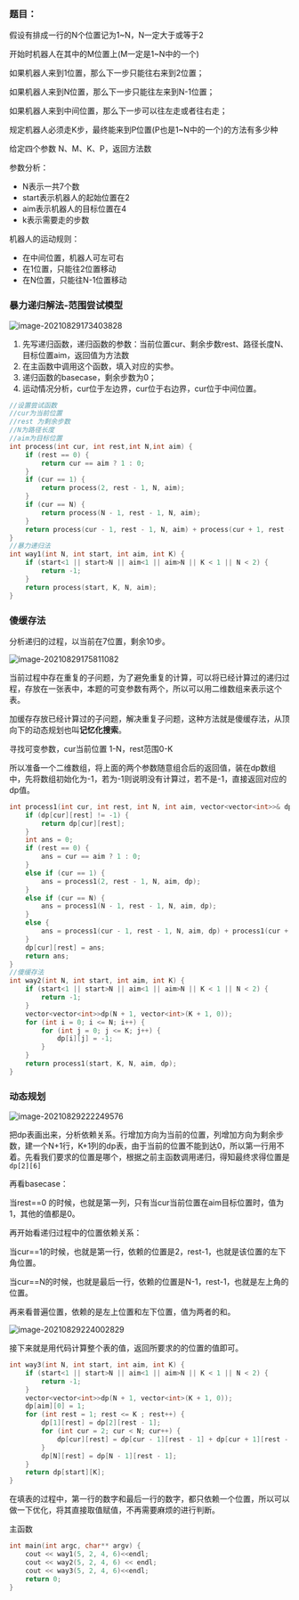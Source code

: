### 题目：
假设有排成一行的N个位置记为1~N，N一定大于或等于2

开始时机器人在其中的M位置上(M一定是1~N中的一个)

如果机器人来到1位置，那么下一步只能往右来到2位置；

如果机器人来到N位置，那么下一步只能往左来到N-1位置；

如果机器人来到中间位置，那么下一步可以往左走或者往右走；

规定机器人必须走K步，最终能来到P位置(P也是1~N中的一个)的方法有多少种

给定四个参数 N、M、K、P，返回方法数

参数分析：

* N表示一共7个数
* start表示机器人的起始位置在2
* aim表示机器人的目标位置在4
* k表示需要走的步数

机器人的运动规则：

* 在中间位置，机器人可左可右
* 在1位置，只能往2位置移动
* 在N位置，只能往N-1位置移动



### 暴力递归解法-范围尝试模型

![image-20210829173403828](H:\wangchen\Documents\LeetCode\动态规划\Untitled.assets\image-20210829173403828.png)



1. 先写递归函数，递归函数的参数：当前位置cur、剩余步数rest、路径长度N、目标位置aim，返回值为方法数
2. 在主函数中调用这个函数，填入对应的实参。
3. 递归函数的basecase，剩余步数为0；
4. 运动情况分析，cur位于左边界，cur位于右边界，cur位于中间位置。



```cpp
//设置尝试函数
//cur为当前位置
//rest 为剩余步数
//N为路径长度
//aim为目标位置
int process(int cur, int rest,int N,int aim) {
	if (rest == 0) {
		return cur == aim ? 1 : 0;
	}
	if (cur == 1) {
		return process(2, rest - 1, N, aim);
	}
	if (cur == N) {
		return process(N - 1, rest - 1, N, aim);
	}
	return process(cur - 1, rest - 1, N, aim) + process(cur + 1, rest - 1, N, aim);
}
//暴力递归法
int way1(int N, int start, int aim, int K) {
	if (start<1 || start>N || aim<1 || aim>N || K < 1 || N < 2) {
		return -1;
	}
	return process(start, K, N, aim);
}
```



### 傻缓存法

分析递归的过程，以当前在7位置，剩余10步。

![image-20210829175811082](H:\wangchen\Documents\LeetCode\动态规划\Untitled.assets\image-20210829175811082.png)

当前过程中存在重复的子问题，为了避免重复的计算，可以将已经计算过的递归过程，存放在一张表中，本题的可变参数有两个，所以可以用二维数组来表示这个表。

加缓存存放已经计算过的子问题，解决重复子问题，这种方法就是傻缓存法，从顶向下的动态规划也叫**记忆化搜索**。

寻找可变参数，cur当前位置 1-N，rest范围0-K

所以准备一个二维数组，将上面的两个参数随意组合后的返回值，装在dp数组中，先将数组初始化为-1，若为-1则说明没有计算过，若不是-1，直接返回对应的dp值。

```cpp
int process1(int cur, int rest, int N, int aim, vector<vector<int>>& dp) {
	if (dp[cur][rest] != -1) {
		return dp[cur][rest];
	}
	int ans = 0;
	if (rest == 0) {
		ans = cur == aim ? 1 : 0;
	}
	else if (cur == 1) {
		ans = process1(2, rest - 1, N, aim, dp);
	}
	else if (cur == N) {
		ans = process1(N - 1, rest - 1, N, aim, dp);
	}
	else {
		ans = process1(cur - 1, rest - 1, N, aim, dp) + process1(cur + 1, rest - 1, N, aim, dp);
	}
	dp[cur][rest] = ans;
	return ans;
}
//傻缓存法
int way2(int N, int start, int aim, int K) {
	if (start<1 || start>N || aim<1 || aim>N || K < 1 || N < 2) {
		return -1;
	}
	vector<vector<int>>dp(N + 1, vector<int>(K + 1, 0));
	for (int i = 0; i <= N; i++) {
		for (int j = 0; j <= K; j++) {
			dp[i][j] = -1;
		}
	}
	return process1(start, K, N, aim, dp);
}
```

### 动态规划

![image-20210829222249576](H:\wangchen\Documents\LeetCode\动态规划\Untitled.assets\image-20210829222249576.png)

把dp表画出来，分析依赖关系。行增加方向为当前的位置，列增加方向为剩余步数，建一个N+1行，K+1列的dp表，由于当前的位置不能到达0，所以第一行用不着。先看我们要求的位置是哪个，根据之前主函数调用递归，得知最终求得位置是`dp[2][6]`

再看basecase：

当rest==0 的时候，也就是第一列，只有当cur当前位置在aim目标位置时，值为1，其他的值都是0。

再开始看递归过程中的位置依赖关系：

当cur==1的时候，也就是第一行，依赖的位置是2，rest-1，也就是该位置的左下角位置。

当cur==N的时候，也就是最后一行，依赖的位置是N-1，rest-1，也就是左上角的位置。

再来看普遍位置，依赖的是左上位置和左下位置，值为两者的和。

![image-20210829224002829](H:\wangchen\Documents\LeetCode\动态规划\Untitled.assets\image-20210829224002829.png)

接下来就是用代码计算整个表的值，返回所要求的的位置的值即可。

```cpp
int way3(int N, int start, int aim, int K) {
	if (start<1 || start>N || aim<1 || aim>N || K < 1 || N < 2) {
		return -1;
	}
	vector<vector<int>>dp(N + 1, vector<int>(K + 1, 0));
	dp[aim][0] = 1;
	for (int rest = 1; rest <= K ; rest++) {
		dp[1][rest] = dp[2][rest - 1];
		for (int cur = 2; cur < N; cur++) {
			dp[cur][rest] = dp[cur - 1][rest - 1] + dp[cur + 1][rest - 1];
		}
		dp[N][rest] = dp[N - 1][rest - 1];
	}
	return dp[start][K];
}
```

在填表的过程中，第一行的数字和最后一行的数字，都只依赖一个位置，所以可以做一下优化，将其直接取值赋值，不再需要麻烦的进行判断。

主函数

```cpp
int main(int argc, char** argv) {
	cout << way1(5, 2, 4, 6)<<endl;
	cout << way2(5, 2, 4, 6) << endl;
	cout << way3(5, 2, 4, 6)<<endl;
	return 0;
}
```

